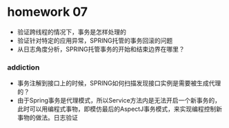 # homework 07

 * 验证跨线程的情况下，事务是怎样处理的
 * 验证针对特定的应用异常，SPRING托管的事务回滚的问题
 * 从日志角度分析，SPRING托管事务的开始和结束边界在哪里？
 
 ### addiction
 * 事务注解到接口上的时候，SPRING如何扫描发现接口实例是需要被生成代理的？
 * 由于Spring事务是代理模式，所以Service方法内是无法开启一个新事务的，此时可以用编程式事物，即模仿最后的AspectJ事务模式，来实现编程控制新事物的做法。日志验证
